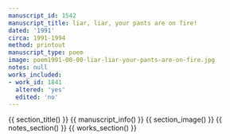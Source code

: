 ```yaml
---
manuscript_id: 1542
manuscript_title: liar, liar, your pants are on fire!
dated: '1991'
circa: 1991-1994
method: printout
manuscript_type: poem
image: poem1991-00-00-liar-liar-your-pants-are-on-fire.jpg
notes: null
works_included:
- work_id: 1841
  altered: 'yes'
  edited: 'no'
---
```


{{ section_title() }}
{{ manuscript_info() }}
{{ section_image() }}
{{ notes_section() }}
{{ works_section() }}
